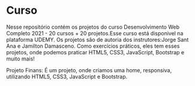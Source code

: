 # Curso
Nesse repositório contém os projetos do curso Desenvolvimento Web Completo 2021 - 20 cursos + 20 projetos.Esse curso está disponivel na plataforma UDEMY.
Os projetos são de autoria dos instrutores:Jorge Sant Ana e Jamilton Damasceno.
Como exercícios práticos, eles tem esses projetos, onde podemos praticar HTML5, CSS3, JavaScript, Bootstrap e muito mais!

Projeto Finans: É um projeto, onde criamos uma home, responsiva, utilizando HTML5, CSS3, JavaScript e Bootstrap.
